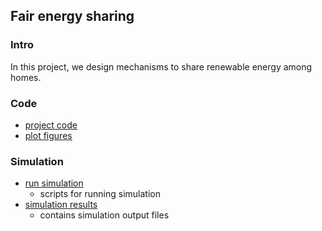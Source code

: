 ## Fair energy sharing

### Intro
In this project, we design mechanisms to share renewable energy among homes.

### Code
- [project code](./fair-energy-sharing)
- [plot figures](./plotFigure)

### Simulation
- [run simulation](./runSimulation)
  - scripts for running simulation
- [simulation results](./simulationResult)
  - contains simulation output files
